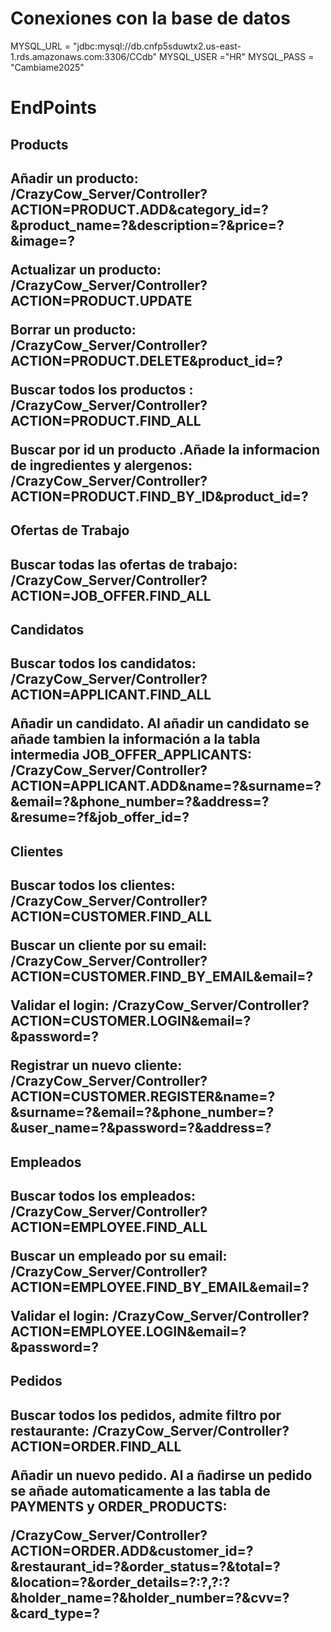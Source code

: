 <h1>Conexiones con la base de datos</h1>
<p>
MYSQL_URL = "jdbc:mysql://db.cnfp5sduwtx2.us-east-1.rds.amazonaws.com:3306/CCdb"
MYSQL_USER ="HR"
MYSQL_PASS = "Cambiame2025"
</p>

<h1>EndPoints</h1>

<h2>Products<h2>

<p>

Añadir un producto: /CrazyCow_Server/Controller?ACTION=PRODUCT.ADD&category_id=?&product_name=?&description=?&price=?&image=?

Actualizar un producto: /CrazyCow_Server/Controller?ACTION=PRODUCT.UPDATE

Borrar un producto: /CrazyCow_Server/Controller?ACTION=PRODUCT.DELETE&product_id=?

Buscar todos los productos : /CrazyCow_Server/Controller?ACTION=PRODUCT.FIND_ALL

Buscar por id un producto .Añade la informacion de ingredientes y alergenos: /CrazyCow_Server/Controller?ACTION=PRODUCT.FIND_BY_ID&product_id=?

</p>

<h2>Ofertas de Trabajo<h2>

<p>

Buscar todas las ofertas de trabajo: /CrazyCow_Server/Controller?ACTION=JOB_OFFER.FIND_ALL

</p>


<h2>Candidatos<h2>

<p>

Buscar todos los candidatos: /CrazyCow_Server/Controller?ACTION=APPLICANT.FIND_ALL

Añadir un candidato. Al añadir un candidato se añade tambien la información a la tabla intermedia JOB_OFFER_APPLICANTS: /CrazyCow_Server/Controller?ACTION=APPLICANT.ADD&name=?&surname=?&email=?&phone_number=?&address=?&resume=?f&job_offer_id=?

</p>


<h2>Clientes<h2>

<p>

Buscar todos los clientes: /CrazyCow_Server/Controller?ACTION=CUSTOMER.FIND_ALL

Buscar un cliente por su email: /CrazyCow_Server/Controller?ACTION=CUSTOMER.FIND_BY_EMAIL&email=?

Validar el login: /CrazyCow_Server/Controller?ACTION=CUSTOMER.LOGIN&email=?&password=?

Registrar un nuevo cliente: /CrazyCow_Server/Controller?ACTION=CUSTOMER.REGISTER&name=?&surname=?&email=?&phone_number=?&user_name=?&password=?&address=?


</p>

<h2>Empleados<h2>

<p>

Buscar todos los empleados: /CrazyCow_Server/Controller?ACTION=EMPLOYEE.FIND_ALL

Buscar un empleado por su email: /CrazyCow_Server/Controller?ACTION=EMPLOYEE.FIND_BY_EMAIL&email=?

Validar el login: /CrazyCow_Server/Controller?ACTION=EMPLOYEE.LOGIN&email=?&password=?


</p>

<h2>Pedidos<h2>

<p>

Buscar todos los pedidos, admite filtro por restaurante: /CrazyCow_Server/Controller?ACTION=ORDER.FIND_ALL

Añadir un nuevo pedido. Al a ñadirse un pedido se añade automaticamente  a las tabla de PAYMENTS y ORDER_PRODUCTS: 

/CrazyCow_Server/Controller?ACTION=ORDER.ADD&customer_id=?&restaurant_id=?&order_status=?&total=?&location=?&order_details=?:?,?:?&holder_name=?&holder_number=?&cvv=?&card_type=?

</p>
